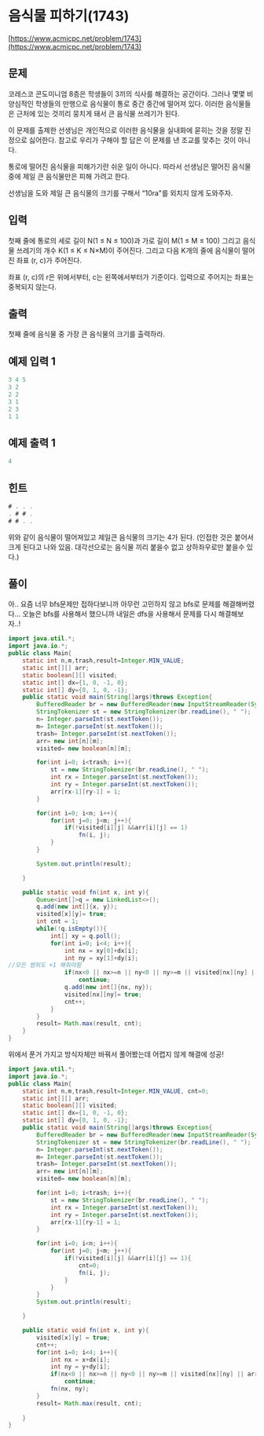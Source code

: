 # 음식물 피하기(1743)

[https://www.acmicpc.net/problem/1743](https://www.acmicpc.net/problem/1743)

## 문제

코레스코 콘도미니엄 8층은 학생들이 3끼의 식사를 해결하는 공간이다. 그러나 몇몇 비양심적인 학생들의 만행으로 음식물이 통로 중간 중간에 떨어져 있다. 이러한 음식물들은 근처에 있는 것끼리 뭉치게 돼서 큰 음식물 쓰레기가 된다.

이 문제를 출제한 선생님은 개인적으로 이러한 음식물을 실내화에 묻히는 것을 정말 진정으로 싫어한다. 참고로 우리가 구해야 할 답은 이 문제를 낸 조교를 맞추는 것이 아니다.

통로에 떨어진 음식물을 피해가기란 쉬운 일이 아니다. 따라서 선생님은 떨어진 음식물 중에 제일 큰 음식물만은 피해 가려고 한다.

선생님을 도와 제일 큰 음식물의 크기를 구해서 “10ra"를 외치지 않게 도와주자.

## 입력

첫째 줄에 통로의 세로 길이 N(1 ≤ N ≤ 100)과 가로 길이 M(1 ≤ M ≤ 100) 그리고 음식물 쓰레기의 개수 K(1 ≤ K ≤ N×M)이 주어진다.  그리고 다음 K개의 줄에 음식물이 떨어진 좌표 (r, c)가 주어진다.

좌표 (r, c)의 r은 위에서부터, c는 왼쪽에서부터가 기준이다. 입력으로 주어지는 좌표는 중복되지 않는다.

## 출력

첫째 줄에 음식물 중 가장 큰 음식물의 크기를 출력하라.

## 예제 입력 1

```java
3 4 5
3 2
2 2
3 1
2 3
1 1
```

## 예제 출력 1

```java
4
```

## 힌트

```java
# . . .
. # # .
# # . .
```

위와 같이 음식물이 떨어져있고 제일큰 음식물의 크기는 4가 된다. (인접한 것은 붙어서 크게 된다고 나와 있음. 대각선으로는 음식물 끼리 붙을수 없고 상하좌우로만 붙을수 있다.)

## 풀이

아.. 요즘 너무 bfs문제만 접하다보니까 아무런 고민하지 않고 bfs로 문제를 해결해버렸다... 오늘은 bfs를 사용해서 했으니까 내일은 dfs을 사용해서 문제를 다시 해결해보자..!

```java
import java.util.*;
import java.io.*;
public class Main{
    static int n,m,trash,result=Integer.MIN_VALUE;
    static int[][] arr;
    static boolean[][] visited;
    static int[] dx={1, 0, -1, 0};
    static int[] dy={0, 1, 0, -1};
    public static void main(String[]args)throws Exception{
        BufferedReader br = new BufferedReader(new InputStreamReader(System.in));
        StringTokenizer st = new StringTokenizer(br.readLine(), " ");
        n= Integer.parseInt(st.nextToken());
        m= Integer.parseInt(st.nextToken());
        trash= Integer.parseInt(st.nextToken());
        arr= new int[n][m];
        visited= new boolean[n][m];

        for(int i=0; i<trash; i++){
            st = new StringTokenizer(br.readLine(), " ");
            int rx = Integer.parseInt(st.nextToken());
            int ry = Integer.parseInt(st.nextToken());
            arr[rx-1][ry-1] = 1;
        }

        for(int i=0; i<n; i++){
            for(int j=0; j<m; j++){
                if(!visited[i][j] &&arr[i][j] == 1)
                    fn(i, j);
            }
        }

        System.out.println(result);

    }

    public static void fn(int x, int y){
        Queue<int[]>q = new LinkedList<>();
        q.add(new int[]{x, y});
        visited[x][y]= true;
        int cnt = 1;
        while(!q.isEmpty()){
            int[] xy = q.poll();
            for(int i=0; i<4; i++){
                int nx = xy[0]+dx[i];
                int ny = xy[1]+dy[i];
//모든 범위도 +1 해줘야함
                if(nx<0 || nx>=n || ny<0 || ny>=m || visited[nx][ny] || arr[nx][ny] != 1)
                    continue;
                q.add(new int[]{nx, ny});
                visited[nx][ny]= true;
                cnt++;
            }
        }
        result= Math.max(result, cnt);
    }
}
```

위에서 푼거 가지고 방식자체만 바꿔서 풀어봤는데 어렵지 않게 해결에 성공!

```java
import java.util.*;
import java.io.*;
public class Main{
    static int n,m,trash,result=Integer.MIN_VALUE, cnt=0;
    static int[][] arr;
    static boolean[][] visited;
    static int[] dx={1, 0, -1, 0};
    static int[] dy={0, 1, 0, -1};
    public static void main(String[]args)throws Exception{
        BufferedReader br = new BufferedReader(new InputStreamReader(System.in));
        StringTokenizer st = new StringTokenizer(br.readLine(), " ");
        n= Integer.parseInt(st.nextToken());
        m= Integer.parseInt(st.nextToken());
        trash= Integer.parseInt(st.nextToken());
        arr= new int[n][m];
        visited= new boolean[n][m];

        for(int i=0; i<trash; i++){
            st = new StringTokenizer(br.readLine(), " ");
            int rx = Integer.parseInt(st.nextToken());
            int ry = Integer.parseInt(st.nextToken());
            arr[rx-1][ry-1] = 1;
        }

        for(int i=0; i<n; i++){
            for(int j=0; j<m; j++){
                if(!visited[i][j] &&arr[i][j] == 1){
                    cnt=0;
                    fn(i, j);
                }
            }
        }
        System.out.println(result);

    }

    public static void fn(int x, int y){
        visited[x][y] = true;
        cnt++;
        for(int i=0; i<4; i++){
            int nx = x+dx[i];
            int ny = y+dy[i];
            if(nx<0 || nx>=n || ny<0 || ny>=m || visited[nx][ny] || arr[nx][ny] != 1)
                continue;
            fn(nx, ny);
        }
        result= Math.max(result, cnt);
        
    }
}
```
